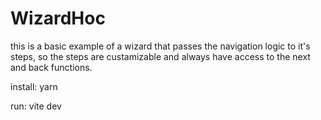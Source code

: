 # WizardHoc

this is a basic example of a wizard that passes the navigation logic to it's steps, so the steps are custamizable and always have access to the next and back functions.

install: 
yarn 

run: 
vite dev 